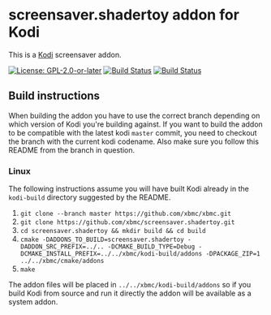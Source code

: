 # screensaver.shadertoy addon for Kodi

This is a [Kodi](https://kodi.tv) screensaver addon.

[![License: GPL-2.0-or-later](https://img.shields.io/badge/License-GPL%20v2+-blue.svg)](LICENSE.md)
[![Build Status](https://travis-ci.org/xbmc/screensaver.shadertoy.svg?branch=Matrix)](https://travis-ci.org/xbmc/screensaver.shadertoy/branches)
[![Build Status](https://dev.azure.com/teamkodi/binary-addons/_apis/build/status/xbmc.screensaver.shadertoy?branchName=Matrix)](https://dev.azure.com/teamkodi/binary-addons/_build/latest?definitionId=48&branchName=Matrix)
<!--- [![Build Status](https://ci.appveyor.com/api/projects/status/github/xbmc/screensaver.shadertoy?branch=Matrix&svg=true)](https://ci.appveyor.com/project/xbmc/screensaver-shadertoy?branch=Matrix) -->

## Build instructions

When building the addon you have to use the correct branch depending on which version of Kodi you're building against.
If you want to build the addon to be compatible with the latest kodi `master` commit, you need to checkout the branch with the current kodi codename.
Also make sure you follow this README from the branch in question.

### Linux

The following instructions assume you will have built Kodi already in the `kodi-build` directory 
suggested by the README.

1. `git clone --branch master https://github.com/xbmc/xbmc.git`
2. `git clone https://github.com/xbmc/screensaver.shadertoy.git`
3. `cd screensaver.shadertoy && mkdir build && cd build`
4. `cmake -DADDONS_TO_BUILD=screensaver.shadertoy -DADDON_SRC_PREFIX=../.. -DCMAKE_BUILD_TYPE=Debug -DCMAKE_INSTALL_PREFIX=../../xbmc/kodi-build/addons -DPACKAGE_ZIP=1 ../../xbmc/cmake/addons`
5. `make`

The addon files will be placed in `../../xbmc/kodi-build/addons` so if you build Kodi from source and run it directly 
the addon will be available as a system addon.
